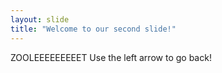 ```yaml
---
layout: slide
title: "Welcome to our second slide!"
---
```

ZOOLEEEEEEEEET
Use the left arrow to go back!
